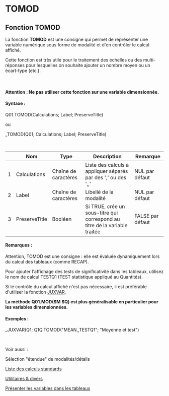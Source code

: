 # TOMOD

## Fonction TOMOD

La fonction **TOMOD** est une consigne qui permet de représenter une variable numérique sous forme de modalité et d'en contrôler le calcul affiché.

Cette fonction est très utile pour le traitement des échelles ou des multi-réponses pour lesquelles on souhaite ajouter un nombre moyen ou un écart-type (etc.).

&nbsp;

#### Attention : Ne pas utiliser cette fonction sur une variable dimensionnée.

#### Syntaxe :&nbsp;

Q01.TOMOD(Calculations; Label; PreserveTitle)

ou

\_TOMOD(Q01; Calculations; Label; PreserveTitle)

&nbsp;

| &nbsp; | **Nom** |**Type**|**Description**|**Remarque** |
| --- | --- | --- | --- | --- |
| &#49; | Calculations | Chaîne de caractères | Liste des calculs à appliquer séparés par des ',' ou des ',,' | NUL par défaut |
| &#50; | Label | Chaîne de caractères | Libellé de la modalité | NUL par défaut |
| &#51; | PreserveTitle | Booléen | Si TRUE, crée un sous-titre qui correspond au titre de la variable traitée | FALSE par défaut |


#### Remarques :

Attention, TOMOD est une consigne : elle est évaluée dynamiquement lors du calcul des tableaux (comme RECAP).

Pour ajouter l'affichage des tests de significativité dans les tableaux, utilisez le nom de calcul TESTQ1 (TEST statistique appliqué au Quantités).

Si le contrôle du calcul affiché n'est pas nécessaire, il est préférable d'utiliser la fonction [JUXVAR](<JUXVAR1.md>).

**La méthode Q01.MOD($M $Q) est plus généralisable en particulier pour les variables dimensionnées.**

#### Exemples :

\_JUXVAR(Q1; Q1Q.TOMOD("MEAN,,TESTQ1"; "Moyenne et test")

&nbsp;

Voir aussi :&nbsp;

Sélection "étendue" de modalités/détails

[Liste des calculs standards ](<Calculsstandards1.md>)

[Utilitaires \& divers](<TOOLS\_MISC1.md>)

[Présenter les variables dans les tableaux](<Presenterlesvariablesdanslestab1.md>)